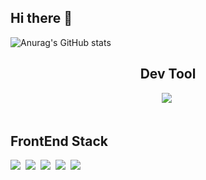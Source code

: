 ## Hi there 👋

<!--
**yoglee64/yoglee64** is a ✨ _special_ ✨ repository because its `README.md` (this file) appears on your GitHub profile.

Here are some ideas to get you started:

- 🔭 I’m currently working on ...
- 🌱 I’m currently learning ...
- 👯 I’m looking to collaborate on ...
- 🤔 I’m looking for help with ...
- 💬 Ask me about ...
- 📫 How to reach me: ...
- 😄 Pronouns: ...
- ⚡ Fun fact: ...
https://velog.io/@oka1313/Github-%EA%B9%83%ED%97%88%EB%B8%8C-%ED%94%84%EB%A1%9C%ED%95%84-%EA%BE%B8%EB%AF%B8%EA%B8%B0 참고
-->
![Anurag's GitHub stats](https://github-readme-stats.vercel.app/api?username=yoglee64&show_icons=true&theme=radical)

<div align="center">
  <h2>Dev Tool</h2>
  <img src="https://img.shields.io/badge/react-20232a.svg?style=for-the-badge&logo=react&logoColor=61DAFB](https://img.shields.io/badge/figma-%23F24E1E.svg?style=for-the-badge&logo=figma&logoColor=white)" />&nbsp
</div>
<br>
<div>
  <h2>FrontEnd Stack</h2>
  <img src="https://img.shields.io/badge/html5-%23E34F26.svg?style=for-the-badge&logo=html5&logoColor=white" />&nbsp
  <img src="https://img.shields.io/badge/css3-%231572B6.svg?style=for-the-badge&logo=css3&logoColor=white" />&nbsp
  <img src="https://img.shields.io/badge/styled--components-DB7093?style=for-the-badge&logo=styled-components&logoColor=white" />&nbsp
  <img src="https://img.shields.io/badge/javascript-%23323330.svg?style=for-the-badge&logo=javascript&logoColor=%23F7DF1E" />&nbsp
  <img src="https://img.shields.io/badge/react-%2320232a.svg?style=for-the-badge&logo=react&logoColor=%2361DAFB" />&nbsp
</div>
